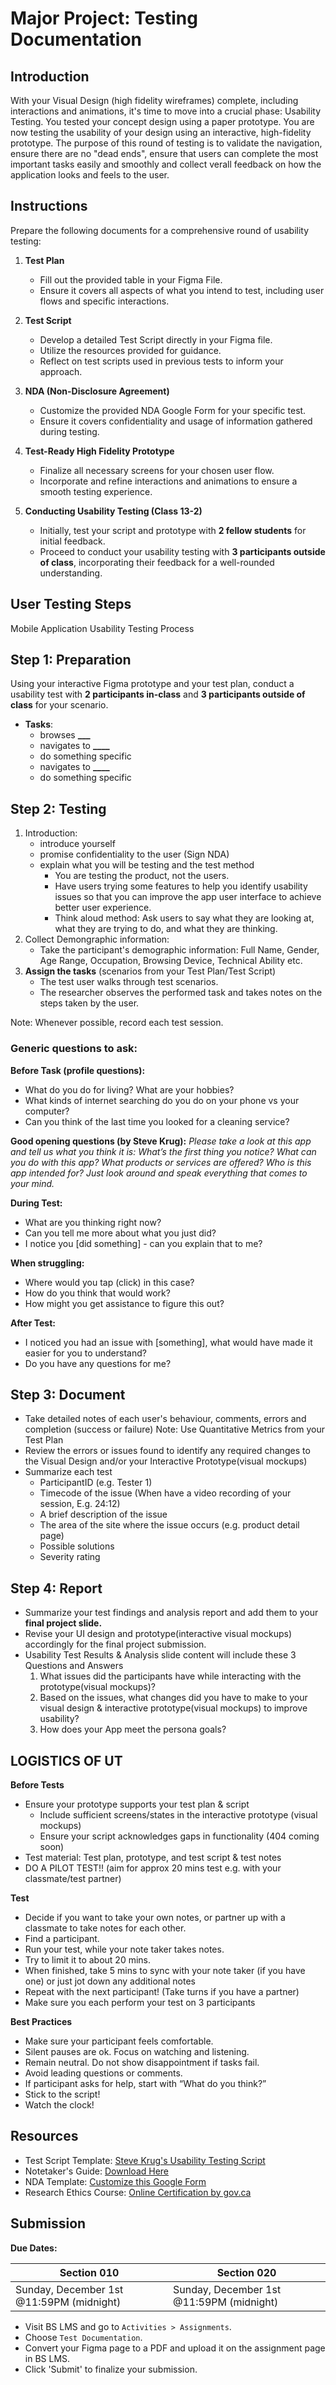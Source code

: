 # Major Project: Testing Documentation

## Introduction

With your Visual Design (high fidelity wireframes) complete, including interactions and animations, it's time to move into a crucial phase: Usability Testing. You tested your concept design using a paper prototype. You are now testing the usability of your design using an interactive, high-fidelity prototype. The purpose of this round of testing is to validate the navigation, ensure there are no "dead ends", ensure that users can complete the most important tasks easily and smoothly and collect verall feedback on how the application looks and feels to the user.

## Instructions

Prepare the following documents for a comprehensive round of usability testing:

1. **Test Plan**

   - Fill out the provided table in your Figma File.
   - Ensure it covers all aspects of what you intend to test, including user flows and specific interactions.

2. **Test Script**

   - Develop a detailed Test Script directly in your Figma file.
   - Utilize the resources provided for guidance.
   - Reflect on test scripts used in previous tests to inform your approach.

3. **NDA (Non-Disclosure Agreement)**

   - Customize the provided NDA Google Form for your specific test.
   - Ensure it covers confidentiality and usage of information gathered during testing.

4. **Test-Ready High Fidelity Prototype**

   - Finalize all necessary screens for your chosen user flow.
   - Incorporate and refine interactions and animations to ensure a smooth testing experience.

5. **Conducting Usability Testing (Class 13-2)**
   - Initially, test your script and prototype with **2 fellow students** for initial feedback.
   - Proceed to conduct your usability testing with **3 participants outside of class**, incorporating their feedback for a well-rounded understanding.

## User Testing Steps

Mobile Application Usability Testing Process

## Step 1: Preparation

Using your interactive Figma prototype and your test plan, conduct a usability test with **2 participants in-class** and **3 participants outside of class** for your scenario.


- **Tasks**:
  - browses **\_\_\_**
  - navigates to **\_\_\_\_**
  - do something specific
  - navigates to **\_\_\_\_**
  - do something specific

## Step 2: Testing

1. Introduction:
   - introduce yourself
   - promise confidentiality to the user (Sign NDA)
   - explain what you will be testing and the test method
     - You are testing the product, not the users.
     - Have users trying some features to help you identify usability issues so that you can improve the app user interface to achieve better user experience.
     - Think aloud method: Ask users to say what they are looking at, what they are trying to do, and what they are thinking.
2. Collect Demongraphic information:
   - Take the participant's demographic information: Full Name, Gender, Age Range, Occupation, Browsing Device, Technical Ability etc.
3. **Assign the tasks** (scenarios from your Test Plan/Test Script)
   - The test user walks through test scenarios.
   - The researcher observes the performed task and takes notes on the steps taken by the user.

Note: Whenever possible, record each test session.

### Generic questions to ask:

**Before Task (profile questions):**

- What do you do for living? What are your hobbies?
- What kinds of internet searching do you do on your phone vs your computer?
- Can you think of the last time you looked for a cleaning service?

**Good opening questions (by Steve Krug):**
_Please take a look at this app and tell us what you think it is: What’s the first thing you notice? What can you do with this app? What products or services are offered? Who is this app intended for? Just look around and speak everything that comes to your mind._

**During Test:**

- What are you thinking right now?
- Can you tell me more about what you just did?
- I notice you [did something] - can you explain that to me?

**When struggling:**

- Where would you tap (click) in this case?
- How do you think that would work?
- How might you get assistance to figure this out?

**After Test:**

- I noticed you had an issue with [something], what would have made it easier for you to understand?
- Do you have any questions for me?

## Step 3: Document

- Take detailed notes of each user's behaviour, comments, errors and completion (success or failure) Note: Use Quantitative Metrics from your Test Plan
- Review the errors or issues found to identify any required changes to the Visual Design and/or your Interactive Prototype(visual mockups)
- Summarize each test
  - ParticipantID (e.g. Tester 1)
  - Timecode of the issue (When have a video recording of your session, E.g. 24:12)
  - A brief description of the issue
  - The area of the site where the issue occurs (e.g. product detail page)
  - Possible solutions
  - Severity rating

## Step 4: Report

- Summarize your test findings and analysis report and add them to your **final project slide.**
- Revise your UI design and prototype(interactive visual mockups) accordingly for the final project submission.
- Usability Test Results & Analysis slide content will include these 3 Questions and Answers
  1. What issues did the participants have while interacting with the prototype(visual mockups)?
  2. Based on the issues, what changes did you have to make to your visual design & interactive prototype(visual mockups) to improve usability?
  3. How does your App meet the persona goals?

## LOGISTICS OF UT

**Before Tests**

- Ensure your prototype supports your test plan & script
  - Include sufficient screens/states in the interactive prototype (visual mockups)
  - Ensure your script acknowledges gaps in functionality (404 coming soon)
- Test material: Test plan, prototype, and test script & test notes
- DO A PILOT TEST!! (aim for approx 20 mins test e.g. with your classmate/test partner)

**Test**

- Decide if you want to take your own notes, or partner up with a classmate to take notes for each other.
- Find a participant.
- Run your test, while your note taker takes notes.
- Try to limit it to about 20 mins.
- When finished, take 5 mins to sync with your note taker (if you have one) or just jot down any additional notes
- Repeat with the next participant! (Take turns if you have a partner)
- Make sure you each perform your test on 3 participants

**Best Practices**

- Make sure your participant feels comfortable.
- Silent pauses are ok. Focus on watching and listening.
- Remain neutral. Do not show disappointment if tasks fail.
- Avoid leading questions or comments.
- If participant asks for help, start with “What do you think?”
- Stick to the script!
- Watch the clock!

## Resources

- Test Script Template: [Steve Krug's Usability Testing Script](https://sensible.com/download-files/)
- Notetaker's Guide: [Download Here](https://drive.google.com/file/d/1hY5bYEwERtWA3r8SVR9uiusl6yTXbAbK/view?usp=sharing)
- NDA Template: [Customize this Google Form](https://docs.google.com/forms/d/e/1FAIpQLSfJ8RAkZzF7bLbDdnHwCkfjj9a3LChUJlFjig6c-ZRTDuNiWA/viewform?usp=share_link)
- Research Ethics Course: [Online Certification by gov.ca](https://tcps2core.ca/welcome)

## Submission

**Due Dates:**

| Section 010                                          | Section 020                                          |
| ---------------------------------------------------- | ---------------------------------------------------- |
| Sunday, December 1st @11:59PM (midnight)             | Sunday, December 1st @11:59PM (midnight)             |

- Visit BS LMS and go to `Activities > Assignments`.
- Choose `Test Documentation`.
- Convert your Figma page to a PDF and upload it on the assignment page in BS LMS.
- Click 'Submit' to finalize your submission.
